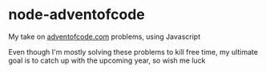 # node-adventofcode

My take on [adventofcode.com](https://adventofcode.com/) problems, using Javascript

Even though I'm mostly solving these problems to kill free time, my ultimate goal is to catch up with the upcoming year, so wish me luck
